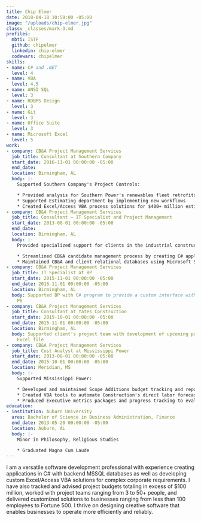 ```yaml
---
title: Chip Elmer
date: 2018-04-18 10:59:00 -05:00
image: "/uploads/chip-elmer.jpg"
class: _classes/mark-3.md
profiles:
  mbti: ISTP
  github: chipelmer
  linkedin: chip-elmer
  codewars: chipelmer
skills:
- name: C# and .NET
  level: 4
- name: VBA
  level: 4.5
- name: ANSI SQL
  level: 3
- name: RDBMS Design
  level: 3
- name: Git
  level: 3
- name: Office Suite
  level: 3
- name: Microsoft Excel
  level: 5
work:
- company: CB&A Project Management Services
  job_title: Consultant at Southern Company
  start_date: 2016-11-01 00:00:00 -05:00
  end_date:
  location: Birmingham, AL
  body: |-
    Supported Southern Company's Project Controls:

    * Provided analysis for Southern Power's renewables fleet retrofits & maintenance budgets
    * Supported Estimating department by implementing new workflows
    * Created Excel/Access VBA process solutions for $400+ million estimates
- company: CB&A Project Management Services
  job_title: Consultant – IT Specialist and Project Management
  start_date: 2013-08-01 00:00:00 -05:00
  end_date:
  location: Birmingham, AL
  body: |-
    Provided specialized support for clients in the industrial construction project management industry:

    * Streamlined CB&A candidate management process by creating C# application with a SQL database
    * Maintained CB&A and client relational databases using Microsoft SQL Server and TSQL
- company: CB&A Project Management Services
  job_title: IT Specialist at BP
  start_date: 2015-11-01 00:00:00 -05:00
  end_date: 2016-11-01 00:00:00 -05:00
  location: Birmingham, AL
  body: Supported BP with C# program to provide a custom interface with Oracle's Primavera
    P6
- company: CB&A Project Management Services
  job_title: Consultant at Yates Construction
  start_date: 2015-10-01 00:00:00 -05:00
  end_date: 2015-11-01 00:00:00 -05:00
  location: Birmingham, AL
  body: Supported client's project team with development of upcoming project bid's
    Excel file
- company: CB&A Project Management Services
  job_title: Cost Analyst at Mississippi Power
  start_date: 2013-08-01 00:00:00 -05:00
  end_date: 2015-10-01 00:00:00 -05:00
  location: Meridian, MS
  body: |-
    Supported Mississippi Power:

    * Developed and maintained Scope Additions budget tracking and reporting
    * Created VBA tools to automate Construction's direct labor forecasting process
    * Produced Executive metrics packages and progress tracking to evaluate construction KPIs
education:
- institution: Auburn University
  area: Bachelor of Science in Business Administration, Finance
  end_date: 2013-05-20 00:00:00 -05:00
  location: Auburn, AL
  body: |-
    Minor in Philosophy, Religious Studies

    * Graduated Magna Cum Laude
---
```


I am a versatile software development professional with experience creating applications in C# with backend MSSQL databases as well as developing custom Excel/Access VBA solutions for complex corporate requirements. I have also tracked and advised project budgets totaling in excess of $100 million, worked with project teams ranging from 3 to 50+ people, and delivered customized solutions to businesses ranging from less than 100 employees to Fortune 500. I thrive on designing creative software that enables businesses to operate more efficiently and reliably.
